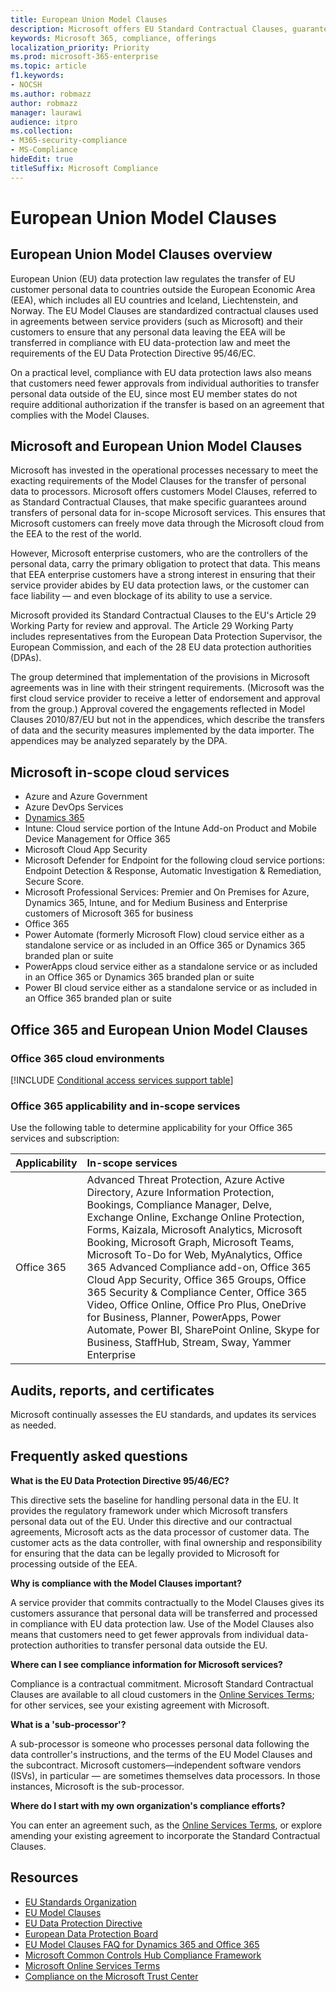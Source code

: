 ```yaml
---
title: European Union Model Clauses
description: Microsoft offers EU Standard Contractual Clauses, guarantees for transfers of personal data.
keywords: Microsoft 365, compliance, offerings
localization_priority: Priority
ms.prod: microsoft-365-enterprise
ms.topic: article
f1.keywords:
- NOCSH
ms.author: robmazz
author: robmazz
manager: laurawi
audience: itpro
ms.collection:
- M365-security-compliance
- MS-Compliance
hideEdit: true
titleSuffix: Microsoft Compliance
---
```


# European Union Model Clauses

## European Union Model Clauses overview

European Union (EU) data protection law regulates the transfer of EU customer personal data to countries outside the European Economic Area (EEA), which includes all EU countries and Iceland, Liechtenstein, and Norway. The EU Model Clauses are standardized contractual clauses used in agreements between service providers (such as Microsoft) and their customers to ensure that any personal data leaving the EEA will be transferred in compliance with EU data-protection law and meet the requirements of the EU Data Protection Directive 95/46/EC.

On a practical level, compliance with EU data protection laws also means that customers need fewer approvals from individual authorities to transfer personal data outside of the EU, since most EU member states do not require additional authorization if the transfer is based on an agreement that complies with the Model Clauses.

## Microsoft and European Union Model Clauses

Microsoft has invested in the operational processes necessary to meet the exacting requirements of the Model Clauses for the transfer of personal data to processors. Microsoft offers customers Model Clauses, referred to as Standard Contractual Clauses, that make specific guarantees around transfers of personal data for in-scope Microsoft services. This ensures that Microsoft customers can freely move data through the Microsoft cloud from the EEA to the rest of the world.

However, Microsoft enterprise customers, who are the controllers of the personal data, carry the primary obligation to protect that data. This means that EEA enterprise customers have a strong interest in ensuring that their service provider abides by EU data protection laws, or the customer can face liability — and even blockage of its ability to use a service.

Microsoft provided its Standard Contractual Clauses to the EU's Article 29 Working Party for review and approval. The Article 29 Working Party includes representatives from the European Data Protection Supervisor, the European Commission, and each of the 28 EU data protection authorities (DPAs).

The group determined that implementation of the provisions in Microsoft agreements was in line with their stringent requirements. (Microsoft was the first cloud service provider to receive a letter of endorsement and approval from the group.) Approval covered the engagements reflected in Model Clauses 2010/87/EU but not in the appendices, which describe the transfers of data and the security measures implemented by the data importer. The appendices may be analyzed separately by the DPA.

## Microsoft in-scope cloud services

- Azure and Azure Government
- Azure DevOps Services
- [Dynamics 365](https://aka.ms/d365-compliance-list)
- Intune: Cloud service portion of the Intune Add-on Product and Mobile Device Management for Office 365
- Microsoft Cloud App Security
- Microsoft Defender for Endpoint for the following cloud service portions: Endpoint Detection & Response, Automatic Investigation & Remediation, Secure Score.
- Microsoft Professional Services: Premier and On Premises for Azure, Dynamics 365, Intune, and for Medium Business and Enterprise customers of Microsoft 365 for business
- Office 365
- Power Automate (formerly Microsoft Flow) cloud service either as a standalone service or as included in an Office 365 or Dynamics 365 branded plan or suite
- PowerApps cloud service either as a standalone service or as included in an Office 365 or Dynamics 365 branded plan or suite
- Power BI cloud service either as a standalone service or as included in an Office 365 branded plan or suite

## Office 365 and European Union Model Clauses

### Office 365 cloud environments

[!INCLUDE [Conditional access services support table](../includes/o365-offering-introduction.md)]

### Office 365 applicability and in-scope services

Use the following table to determine applicability for your Office 365 services and subscription:

| **Applicability** | **In-scope services** |
|:------------------|:----------------------|
| Office 365 | Advanced Threat Protection, Azure Active Directory, Azure Information Protection, Bookings, Compliance Manager, Delve, Exchange Online, Exchange Online Protection, Forms, Kaizala, Microsoft Analytics, Microsoft Booking, Microsoft Graph, Microsoft Teams, Microsoft To-Do for Web, MyAnalytics, Office 365 Advanced Compliance add-on, Office 365 Cloud App Security, Office 365 Groups, Office 365 Security & Compliance Center, Office 365 Video, Office Online, Office Pro Plus, OneDrive for Business, Planner, PowerApps, Power Automate, Power BI, SharePoint Online, Skype for Business, StaffHub, Stream, Sway, Yammer Enterprise |

## Audits, reports, and certificates

Microsoft continually assesses the EU standards, and updates its services as needed.

## Frequently asked questions

**What is the EU Data Protection Directive 95/46/EC?**

This directive sets the baseline for handling personal data in the EU. It provides the regulatory framework under which Microsoft transfers personal data out of the EU. Under this directive and our contractual agreements, Microsoft acts as the data processor of customer data. The customer acts as the data controller, with final ownership and responsibility for ensuring that the data can be legally provided to Microsoft for processing outside of the EEA.

**Why is compliance with the Model Clauses important?**

A service provider that commits contractually to the Model Clauses gives its customers assurance that personal data will be transferred and processed in compliance with EU data protection law. Use of the Model Clauses also means that customers need to get fewer approvals from individual data-protection authorities to transfer personal data outside the EU.

**Where can I see compliance information for Microsoft services?**

Compliance is a contractual commitment. Microsoft Standard Contractual Clauses are available to all cloud customers in the [Online Services Terms](https://aka.ms/Online-Services-Terms); for other services, see your existing agreement with Microsoft.

**What is a 'sub-processor'?**

A sub-processor is someone who processes personal data following the data controller's instructions, and the terms of the EU Model Clauses and the subcontract. Microsoft customers—independent software vendors (ISVs), in particular — are sometimes themselves data processors. In those instances, Microsoft is the sub-processor.

**Where do I start with my own organization's compliance efforts?**

You can enter an agreement such, as the [Online Services Terms](https://aka.ms/Online-Services-Terms), or explore amending your existing agreement to incorporate the Standard Contractual Clauses.

## Resources

- [EU Standards Organization](https://eur-lex.europa.eu/)
- [EU Model Clauses](https://aka.ms/EU-model_clauses)
- [EU Data Protection Directive](https://aka.ms/EU-DPD)
- [European Data Protection Board](https://edpb.europa.eu/)
- [EU Model Clauses FAQ for Dynamics 365 and Office 365](https://products.office.com/business/office-365-trust-center-eu-model-clauses-faq)
- [Microsoft Common Controls Hub Compliance Framework](https://www.microsoft.com/trustcenter/common-controls-hub)
- [Microsoft Online Services Terms](https://aka.ms/Online-Services-Terms)
- [Compliance on the Microsoft Trust Center](https://www.microsoft.com/trust-center/compliance/compliance-overview)

